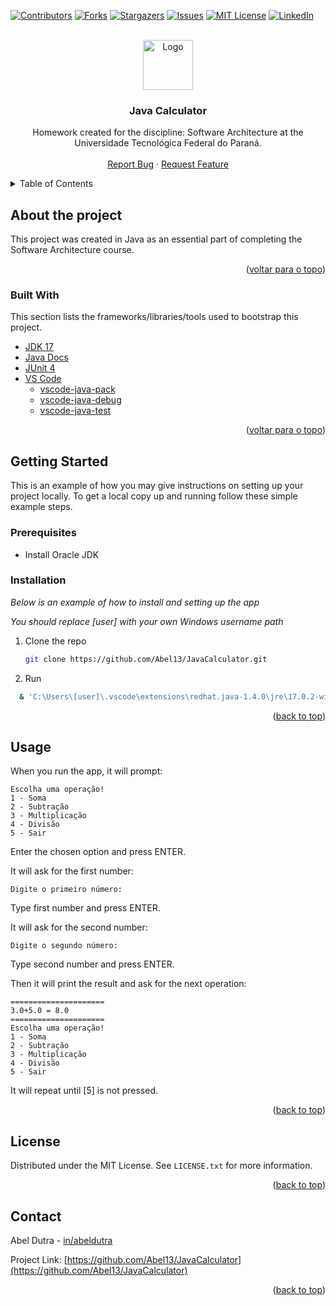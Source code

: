 <div id="top"></div>

[![Contributors][contributors-shield]][contributors-url]
[![Forks][forks-shield]][forks-url]
[![Stargazers][stars-shield]][stars-url]
[![Issues][issues-shield]][issues-url]
[![MIT License][license-shield]][license-url]
[![LinkedIn][linkedin-shield]][linkedin-url]

<br />
<div align="center">
  <a href="https://github.com/Abel13/JavaCalculator">
    <img src="http://www.utfpr.edu.br/icones/cabecalho/logo-utfpr/@@images/efcf9caf-6d29-4c24-8266-0b7366ea3a40.png" alt="Logo"  height="80">
  </a>

  <h3 align="center">Java Calculator</h3>

  <p align="center">
    Homework created for the discipline: Software Architecture at the Universidade Tecnológica Federal do Paraná.
    <br />
    <br />
    <a href="https://github.com/Abel13/JavaCalculator/issues">Report Bug</a>
    ·
    <a href="https://github.com/Abel13/JavaCalculator/issues">Request Feature</a>
  </p>
</div>

<!-- TABLE OF CONTENTS -->
<details>
  <summary>Table of Contents</summary>
  <ol>
    <li>
      <a href="#about-the-project">About The Project</a>
      <ul>
        <li><a href="#built-with">Built With</a></li>
      </ul>
    </li>
    <li>
      <a href="#getting-started">Getting Started</a>
      <ul>
        <li><a href="#prerequisites">Prerequisites</a></li>
        <li><a href="#installation">Installation</a></li>
      </ul>
    </li>
    <li><a href="#usage">Usage</a></li>
    <li><a href="#license">License</a></li>
    <li><a href="#contact">Contact</a></li>
  </ol>
</details>

## About the project

This project was created in Java as an essential part of completing the Software Architecture course.

<p align="right">(<a href="#top">voltar para o topo</a>)</p>

### Built With

This section lists the frameworks/libraries/tools used to bootstrap this project.

- [JDK 17](https://jdk.java.net/17/)
- [Java Docs](https://docs.oracle.com/javase/tutorial/java/index.html)
- [JUnit 4](https://junit.org/junit4/javadoc/latest/)
- [VS Code](https://code.visualstudio.com/)
  - [vscode-java-pack](https://github.com/Microsoft/vscode-java-pack)
  - [vscode-java-debug](https://github.com/Microsoft/vscode-java-debug)
  - [vscode-java-test](https://github.com/Microsoft/vscode-java-test)

<p align="right">(<a href="#top">voltar para o topo</a>)</p>

<!-- GETTING STARTED -->

## Getting Started

This is an example of how you may give instructions on setting up your project locally.
To get a local copy up and running follow these simple example steps.

### Prerequisites

- Install Oracle JDK

### Installation

_Below is an example of how to install and setting up the app_

_You should replace [user] with your own Windows username path_

1. Clone the repo
   ```sh
   git clone https://github.com/Abel13/JavaCalculator.git
   ```
2. Run

```sh
  & 'C:\Users\[user]\.vscode\extensions\redhat.java-1.4.0\jre\17.0.2-win32-x86_64\bin\java.exe' '-XX:+ShowCodeDetailsInExceptionMessages' '@C:\Users\[user]\AppData\Local\Temp\cp_2kst4x50fj42wyca6g9jqnr8p.argfile' 'CalculatorApp.Main'
```

<p align="right">(<a href="#top">back to top</a>)</p>

<!-- USAGE EXAMPLES -->

## Usage

When you run the app, it will prompt:

```
Escolha uma operação!
1 - Soma
2 - Subtração
3 - Multiplicação
4 - Divisão
5 - Sair
```

Enter the chosen option and press ENTER.

It will ask for the first number:

```
Digite o primeiro número:
```

Type first number and press ENTER.

It will ask for the second number:

```
Digite o segundo número:
```

Type second number and press ENTER.

Then it will print the result and ask for the next operation:

```
=====================
3.0+5.0 = 8.0
=====================
Escolha uma operação!
1 - Soma
2 - Subtração
3 - Multiplicação
4 - Divisão
5 - Sair
```

It will repeat until [5] is not pressed.

<!-- _For more examples, please refer to the [Documentation](https://example.com)_ -->

<p align="right">(<a href="#top">back to top</a>)</p>

<!-- LICENSE -->

## License

Distributed under the MIT License. See `LICENSE.txt` for more information.

<p align="right">(<a href="#top">back to top</a>)</p>

<!-- CONTACT -->

## Contact

Abel Dutra - [in/abeldutra](https://www.linkedin.com/in/abeldutra/)

Project Link: [https://github.com/Abel13/JavaCalculator](https://github.com/Abel13/JavaCalculator)

<p align="right">(<a href="#top">back to top</a>)</p>

<!-- MARKDOWN LINKS & IMAGES -->
<!-- https://www.markdownguide.org/basic-syntax/#reference-style-links -->

[contributors-shield]: https://img.shields.io/github/contributors/Abel13/JavaCalculator.svg?style=for-the-badge
[contributors-url]: https://github.com/Abel13/JavaCalculator/graphs/contributors
[forks-shield]: https://img.shields.io/github/forks/Abel13/JavaCalculator.svg?style=for-the-badge
[forks-url]: https://github.com/Abel13/JavaCalculator/network/members
[stars-shield]: https://img.shields.io/github/stars/Abel13/JavaCalculator.svg?style=for-the-badge
[stars-url]: https://github.com/Abel13/JavaCalculator/stargazers
[issues-shield]: https://img.shields.io/github/issues/Abel13/JavaCalculator.svg?style=for-the-badge
[issues-url]: https://github.com/Abel13/JavaCalculator/issues
[license-shield]: https://img.shields.io/github/license/Abel13/JavaCalculator.svg?style=for-the-badge
[license-url]: https://github.com/Abel13/JavaCalculator/blob/master/LICENSE.txt
[linkedin-shield]: https://img.shields.io/badge/-LinkedIn-black.svg?style=for-the-badge&logo=linkedin&colorB=555
[linkedin-url]: https://www.linkedin.com/in/abeldutra/
[product-screenshot]: https://github.com/Abel13/JavaCalculator/blob/master/src/assets/sf.png
